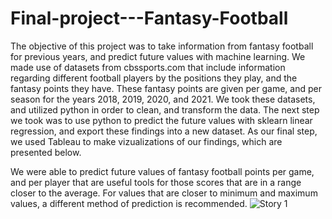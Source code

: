 # Final-project---Fantasy-Football

The objective of this project was to take information from fantasy football for previous years, and predict future values with machine learning. We made use of datasets from cbssports.com that include information regarding different football players by the positions they play, and the fantasy points they have. These fantasy points are given per game, and per season for the years 2018, 2019, 2020, and 2021. We took these datasets, and utilized python in order to clean, and transform the data. The next step we took was to use python to predict the future values with sklearn linear regression, and export these findings into a new dataset. As our final step, we used Tableau to make vizualizations of our findings, which are presented below.

We were able to predict future values of fantasy football points per game, and per player that are useful tools for those scores that are in a range closer to the average. For values that are closer to minimum and maximum values, a different method of prediction is recommended.
![Story 1](https://user-images.githubusercontent.com/79889633/135738091-c4bee524-d086-4ceb-9b42-6561f00a13ec.png)
